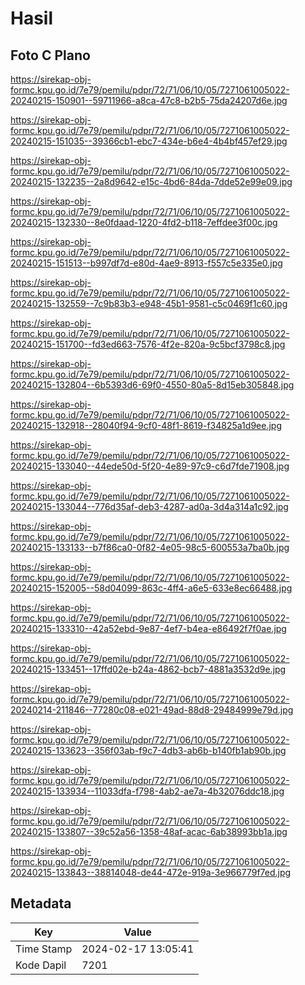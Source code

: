 # Hasil

## Foto C Plano

https://sirekap-obj-formc.kpu.go.id/7e79/pemilu/pdpr/72/71/06/10/05/7271061005022-20240215-150901--59711966-a8ca-47c8-b2b5-75da24207d6e.jpg

https://sirekap-obj-formc.kpu.go.id/7e79/pemilu/pdpr/72/71/06/10/05/7271061005022-20240215-151035--39366cb1-ebc7-434e-b6e4-4b4bf457ef29.jpg

https://sirekap-obj-formc.kpu.go.id/7e79/pemilu/pdpr/72/71/06/10/05/7271061005022-20240215-132235--2a8d9642-e15c-4bd6-84da-7dde52e99e09.jpg

https://sirekap-obj-formc.kpu.go.id/7e79/pemilu/pdpr/72/71/06/10/05/7271061005022-20240215-132330--8e0fdaad-1220-4fd2-b118-7effdee3f00c.jpg

https://sirekap-obj-formc.kpu.go.id/7e79/pemilu/pdpr/72/71/06/10/05/7271061005022-20240215-151513--b997df7d-e80d-4ae9-8913-f557c5e335e0.jpg

https://sirekap-obj-formc.kpu.go.id/7e79/pemilu/pdpr/72/71/06/10/05/7271061005022-20240215-132559--7c9b83b3-e948-45b1-9581-c5c0469f1c60.jpg

https://sirekap-obj-formc.kpu.go.id/7e79/pemilu/pdpr/72/71/06/10/05/7271061005022-20240215-151700--fd3ed663-7576-4f2e-820a-9c5bcf3798c8.jpg

https://sirekap-obj-formc.kpu.go.id/7e79/pemilu/pdpr/72/71/06/10/05/7271061005022-20240215-132804--6b5393d6-69f0-4550-80a5-8d15eb305848.jpg

https://sirekap-obj-formc.kpu.go.id/7e79/pemilu/pdpr/72/71/06/10/05/7271061005022-20240215-132918--28040f94-9cf0-48f1-8619-f34825a1d9ee.jpg

https://sirekap-obj-formc.kpu.go.id/7e79/pemilu/pdpr/72/71/06/10/05/7271061005022-20240215-133040--44ede50d-5f20-4e89-97c9-c6d7fde71908.jpg

https://sirekap-obj-formc.kpu.go.id/7e79/pemilu/pdpr/72/71/06/10/05/7271061005022-20240215-133044--776d35af-deb3-4287-ad0a-3d4a314a1c92.jpg

https://sirekap-obj-formc.kpu.go.id/7e79/pemilu/pdpr/72/71/06/10/05/7271061005022-20240215-133133--b7f86ca0-0f82-4e05-98c5-600553a7ba0b.jpg

https://sirekap-obj-formc.kpu.go.id/7e79/pemilu/pdpr/72/71/06/10/05/7271061005022-20240215-152005--58d04099-863c-4ff4-a6e5-633e8ec66488.jpg

https://sirekap-obj-formc.kpu.go.id/7e79/pemilu/pdpr/72/71/06/10/05/7271061005022-20240215-133310--42a52ebd-9e87-4ef7-b4ea-e86492f7f0ae.jpg

https://sirekap-obj-formc.kpu.go.id/7e79/pemilu/pdpr/72/71/06/10/05/7271061005022-20240215-133451--17ffd02e-b24a-4862-bcb7-4881a3532d9e.jpg

https://sirekap-obj-formc.kpu.go.id/7e79/pemilu/pdpr/72/71/06/10/05/7271061005022-20240214-211846--77280c08-e021-49ad-88d8-29484999e79d.jpg

https://sirekap-obj-formc.kpu.go.id/7e79/pemilu/pdpr/72/71/06/10/05/7271061005022-20240215-133623--356f03ab-f9c7-4db3-ab6b-b140fb1ab90b.jpg

https://sirekap-obj-formc.kpu.go.id/7e79/pemilu/pdpr/72/71/06/10/05/7271061005022-20240215-133934--11033dfa-f798-4ab2-ae7a-4b32076ddc18.jpg

https://sirekap-obj-formc.kpu.go.id/7e79/pemilu/pdpr/72/71/06/10/05/7271061005022-20240215-133807--39c52a56-1358-48af-acac-6ab38993bb1a.jpg

https://sirekap-obj-formc.kpu.go.id/7e79/pemilu/pdpr/72/71/06/10/05/7271061005022-20240215-133843--38814048-de44-472e-919a-3e966779f7ed.jpg


## Metadata

| Key        | Value               |
| ---------- | ------------------- |
| Time Stamp | 2024-02-17 13:05:41 |
| Kode Dapil | 7201                |



